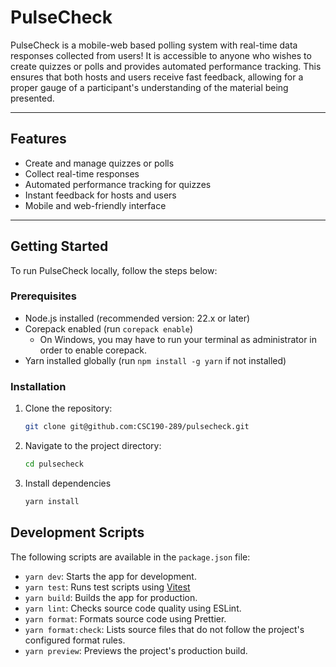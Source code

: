 # PulseCheck

PulseCheck is a mobile-web based polling system with real-time data responses collected from users! It is accessible to anyone who wishes to create quizzes or polls and provides automated performance tracking. This ensures that both hosts and users receive fast feedback, allowing for a proper gauge of a participant's understanding of the material being presented.

---

## Features
- Create and manage quizzes or polls
- Collect real-time responses
- Automated performance tracking for quizzes
- Instant feedback for hosts and users
- Mobile and web-friendly interface

---

## Getting Started
To run PulseCheck locally, follow the steps below:

### Prerequisites
- Node.js installed (recommended version: 22.x or later)
- Corepack enabled (run `corepack enable`)
  - On Windows, you may have to run your terminal as administrator in order to enable corepack. 
- Yarn installed globally (run `npm install -g yarn` if not installed)


### Installation
1. Clone the repository:
   ```bash
   git clone git@github.com:CSC190-289/pulsecheck.git
   ```
2. Navigate to the project directory:
    ```bash
    cd pulsecheck
    ```
3. Install dependencies
    ```bash
    yarn install
    ```
## Development Scripts
The following scripts are available in the `package.json` file:

- `yarn dev`: Starts the app for development.
- `yarn test`: Runs test scripts using [Vitest](https://vitest.dev/)
- `yarn build`: Builds the app for production.
- `yarn lint`: Checks source code quality using ESLint.
- `yarn format`: Formats source code using Prettier.
- `yarn format:check`: Lists source files that do not follow the project's configured format rules.
- `yarn preview`: Previews the project's production build.
